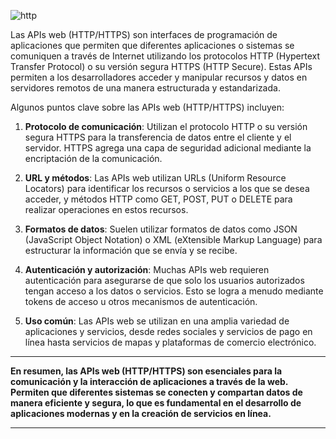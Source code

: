 ![http](https://www.lucushost.com/blog/wp-content/uploads/2020/02/transmision-informacion-http-https.png)

Las APIs web (HTTP/HTTPS) son interfaces de programación de aplicaciones que permiten que diferentes aplicaciones o sistemas se comuniquen a través de Internet utilizando los protocolos HTTP (Hypertext Transfer Protocol) o su versión segura HTTPS (HTTP Secure). Estas APIs permiten a los desarrolladores acceder y manipular recursos y datos en servidores remotos de una manera estructurada y estandarizada.

Algunos puntos clave sobre las APIs web (HTTP/HTTPS) incluyen:

1. **Protocolo de comunicación**: Utilizan el protocolo HTTP o su versión segura HTTPS para la transferencia de datos entre el cliente y el servidor. HTTPS agrega una capa de seguridad adicional mediante la encriptación de la comunicación.

2. **URL y métodos**: Las APIs web utilizan URLs (Uniform Resource Locators) para identificar los recursos o servicios a los que se desea acceder, y métodos HTTP como GET, POST, PUT o DELETE para realizar operaciones en estos recursos.

3. **Formatos de datos**: Suelen utilizar formatos de datos como JSON (JavaScript Object Notation) o XML (eXtensible Markup Language) para estructurar la información que se envía y se recibe.

4. **Autenticación y autorización**: Muchas APIs web requieren autenticación para asegurarse de que solo los usuarios autorizados tengan acceso a los datos o servicios. Esto se logra a menudo mediante tokens de acceso u otros mecanismos de autenticación.

5. **Uso común**: Las APIs web se utilizan en una amplia variedad de aplicaciones y servicios, desde redes sociales y servicios de pago en línea hasta servicios de mapas y plataformas de comercio electrónico.

***
**En resumen, las APIs web (HTTP/HTTPS) son esenciales para la comunicación y la interacción de aplicaciones a través de la web. Permiten que diferentes sistemas se conecten y compartan datos de manera eficiente y segura, lo que es fundamental en el desarrollo de aplicaciones modernas y en la creación de servicios en línea.**
***